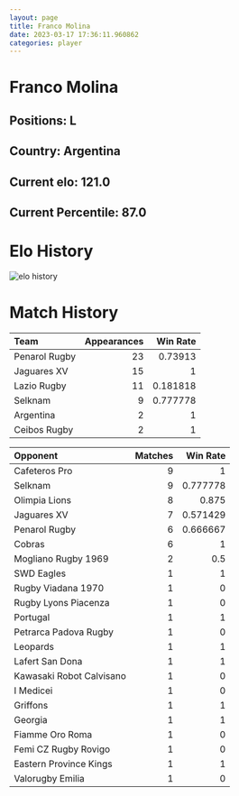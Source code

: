 ```yaml
---  
layout: page  
title: Franco Molina  
date: 2023-03-17 17:36:11.960862  
categories: player  
---
```

# Franco Molina

## Positions: L

## Country: Argentina

## Current elo: 121.0

## Current Percentile: 87.0

# Elo History


![elo history](history_FrancoMolina.png)
# Match History


| Team          |   Appearances |   Win Rate |
|:--------------|--------------:|-----------:|
| Penarol Rugby |            23 |   0.73913  |
| Jaguares XV   |            15 |   1        |
| Lazio Rugby   |            11 |   0.181818 |
| Selknam       |             9 |   0.777778 |
| Argentina     |             2 |   1        |
| Ceibos Rugby  |             2 |   1        |

| Opponent                 |   Matches |   Win Rate |
|:-------------------------|----------:|-----------:|
| Cafeteros Pro            |         9 |   1        |
| Selknam                  |         9 |   0.777778 |
| Olimpia Lions            |         8 |   0.875    |
| Jaguares XV              |         7 |   0.571429 |
| Penarol Rugby            |         6 |   0.666667 |
| Cobras                   |         6 |   1        |
| Mogliano Rugby 1969      |         2 |   0.5      |
| SWD Eagles               |         1 |   1        |
| Rugby Viadana 1970       |         1 |   0        |
| Rugby Lyons Piacenza     |         1 |   0        |
| Portugal                 |         1 |   1        |
| Petrarca Padova Rugby    |         1 |   0        |
| Leopards                 |         1 |   1        |
| Lafert San Dona          |         1 |   1        |
| Kawasaki Robot Calvisano |         1 |   0        |
| I Medicei                |         1 |   0        |
| Griffons                 |         1 |   1        |
| Georgia                  |         1 |   1        |
| Fiamme Oro Roma          |         1 |   0        |
| Femi CZ Rugby Rovigo     |         1 |   0        |
| Eastern Province Kings   |         1 |   1        |
| Valorugby Emilia         |         1 |   0        |